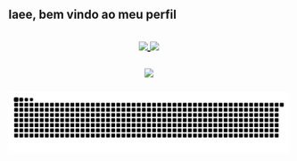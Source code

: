 <h2>Iaee, bem vindo ao meu perfil<h2>
<div align="center"> 
  <a href="https://github.com/claudinei-casa">
  <img height="170em"   align="center" src="https://github-readme-stats.vercel.app/api?username=claudinei-casa&show_icons=true&theme=dark&include_all_commits=true&count_private=true"/>
  <img height="170em"  align="center" src="https://github-readme-stats.vercel.app/api/top-langs/?username=claudinei-casa&&layout=compact&hide=shell&theme=dark"/>
</div>
 <br>
<div  align="center"> 
<a href="https://www.linkedin.com/in/claudinei-casa-2405b0149/" target="_blank"><img src="https://img.shields.io/badge/-LinkedIn-%230077B5?style=for-the-badge&logo=linkedin&logoColor=white" target="_blank"></a> 
 
  ![Snake animation](https://github.com/claudinei-casa/claudinei-casa/blob/output/github-contribution-grid-snake.svg)
 
</div>
